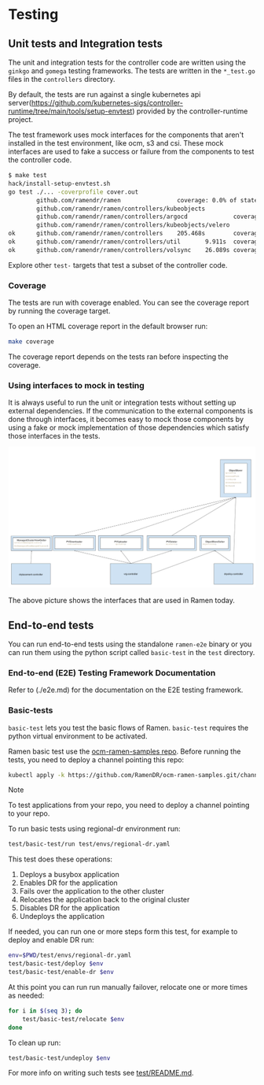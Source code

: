 <!--
SPDX-FileCopyrightText: The RamenDR authors
SPDX-License-Identifier: Apache-2.0
-->

# Testing

## Unit tests and Integration tests

The unit and integration tests for the controller code are written using the
`ginkgo` and `gomega` testing frameworks. The tests are written in the
`*_test.go` files in the `controllers` directory.

By default, the tests are run against a single kubernetes api
server(<https://github.com/kubernetes-sigs/controller-runtime/tree/main/tools/setup-envtest>)
provided by the controller-runtime project.

The test framework uses mock interfaces for the components that aren't installed
in the test environment, like ocm, s3 and csi. These mock interfaces are used to
fake a success or failure from the components to test the controller code.

```sh
$ make test
hack/install-setup-envtest.sh
go test ./... -coverprofile cover.out
        github.com/ramendr/ramen                coverage: 0.0% of statements
        github.com/ramendr/ramen/controllers/kubeobjects                coverage: 0.0% of statements
        github.com/ramendr/ramen/controllers/argocd             coverage: 0.0% of statements
        github.com/ramendr/ramen/controllers/kubeobjects/velero         coverage: 0.0% of statements
ok      github.com/ramendr/ramen/controllers    205.468s        coverage: 66.6% of statements
ok      github.com/ramendr/ramen/controllers/util       9.911s  coverage: 21.8% of statements
ok      github.com/ramendr/ramen/controllers/volsync    26.089s coverage: 57.3% of statements
```

Explore other `test-` targets that test a subset of the controller code.

### Coverage

The tests are run with coverage enabled. You can see the coverage report by
running the coverage target.

To open an HTML coverage report in the default browser run:

```sh
make coverage
```

The coverage report depends on the tests ran before inspecting the
coverage.

### Using interfaces to mock in testing

It is always useful to run the unit or integration tests without setting up
external dependencies. If the communication to the external components is done
through interfaces, it becomes easy to mock those components by using a fake or
mock implementation of those dependencies which satisfy those interfaces in the
tests.

![](interfaces.png?raw=true)

The above picture shows the interfaces that are used in Ramen today.

## End-to-end tests

You can run end-to-end tests using the standalone `ramen-e2e` binary or you can
run them using the python script called `basic-test` in the `test` directory.

### End-to-end (E2E) Testing Framework Documentation

Refer to (./e2e.md) for the documentation on the E2E testing framework.

### Basic-tests

`basic-test` lets you test the basic flows of Ramen. `basic-test` requires
the python virtual environment to be activated.

Ramen basic test use the [ocm-ramen-samples repo](https://github.com/RamenDR/ocm-ramen-samples).
Before running the tests, you need to deploy a channel pointing this
repo:

```sh
kubectl apply -k https://github.com/RamenDR/ocm-ramen-samples.git/channel?ref=main --context hub
```

> [!NOTE]
> To test applications from your repo, you need to deploy a channel
> pointing to your repo.

To run basic tests using regional-dr environment run:

```sh
test/basic-test/run test/envs/regional-dr.yaml
```

This test does these operations:

1. Deploys a busybox application
1. Enables DR for the application
1. Fails over the application to the other cluster
1. Relocates the application back to the original cluster
1. Disables DR for the application
1. Undeploys the application

If needed, you can run one or more steps form this test, for example to
deploy and enable DR run:

```sh
env=$PWD/test/envs/regional-dr.yaml
test/basic-test/deploy $env
test/basic-test/enable-dr $env
```

At this point you can run run manually failover, relocate one or more
times as needed:

```sh
for i in $(seq 3); do
    test/basic-test/relocate $env
done
```

To clean up run:

```sh
test/basic-test/undeploy $env
```

For more info on writing such tests see
[test/README.md](../test/README.md).

